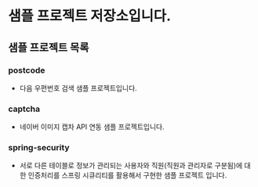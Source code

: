 # 샘플 프로젝트 저장소입니다.

## 샘플 프로젝트 목록

### postcode 
- 다음 우편번호 검색 샘플 프로젝트입니다.
### captcha 
- 네이버 이미지 캡차 API 연동 샘플 프로젝트입니다.
### spring-security
- 서로 다른 테이블로 정보가 관리되는 사용자와 직원(직원과 관리자로 구분됨)에 대한 인증처리를 스프링 시큐리티를 활용해서 구현한 샘플 프로젝트 입니다.
